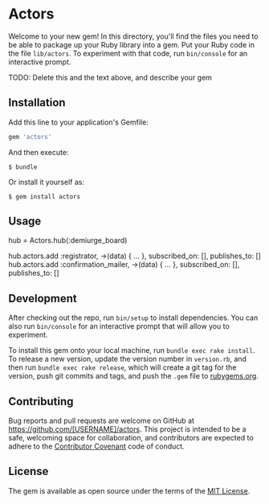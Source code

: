 # Actors

Welcome to your new gem! In this directory, you'll find the files you need to be able to package up your Ruby library into a gem. Put your Ruby code in the file `lib/actors`. To experiment with that code, run `bin/console` for an interactive prompt.

TODO: Delete this and the text above, and describe your gem

## Installation

Add this line to your application's Gemfile:

```ruby
gem 'actors'
```

And then execute:

    $ bundle

Or install it yourself as:

    $ gem install actors

## Usage

hub = Actors.hub(:demiurge_board)

hub.actors.add :registrator,         ->(data) { ... }, subscribed_on: [], publishes_to: []
hub.actors.add :confirmation_mailer, ->(data) { ... }, subscribed_on: [], publishes_to: []



## Development

After checking out the repo, run `bin/setup` to install dependencies. You can also run `bin/console` for an interactive prompt that will allow you to experiment.

To install this gem onto your local machine, run `bundle exec rake install`. To release a new version, update the version number in `version.rb`, and then run `bundle exec rake release`, which will create a git tag for the version, push git commits and tags, and push the `.gem` file to [rubygems.org](https://rubygems.org).

## Contributing

Bug reports and pull requests are welcome on GitHub at https://github.com/[USERNAME]/actors. This project is intended to be a safe, welcoming space for collaboration, and contributors are expected to adhere to the [Contributor Covenant](http://contributor-covenant.org) code of conduct.


## License

The gem is available as open source under the terms of the [MIT License](http://opensource.org/licenses/MIT).


